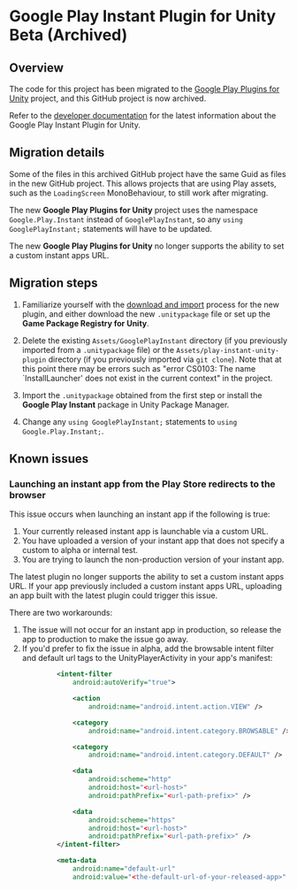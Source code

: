 # Google Play Instant Plugin for Unity Beta (Archived)

## Overview

The code for this project has been migrated to the
[Google Play Plugins for Unity](//github.com/google/play-unity-plugins) project,
and this GitHub project is now archived.

Refer to the
[developer documentation](//developer.android.com/topic/google-play-instant/getting-started/game-unity-plugin)
for the latest information about the Google Play Instant Plugin for Unity.

## Migration details

Some of the files in this archived GitHub project have the same Guid as files in
the new GitHub project. This allows projects that are using Play assets, such as
the `LoadingScreen` MonoBehaviour, to still work after migrating.

The new **Google Play Plugins for Unity** project uses the namespace
`Google.Play.Instant` instead of `GooglePlayInstant`, so any `using
GooglePlayInstant;` statements will have to be updated.

The new **Google Play Plugins for Unity** no longer supports the ability to set a custom instant apps URL.

## Migration steps

1.  Familiarize yourself with the
    [download and import](//developer.android.com/topic/google-play-instant/getting-started/game-unity-plugin#import-plugin)
    process for the new plugin, and either download the new `.unitypackage` file
    or set up the **Game Package Registry for Unity**.

1.  Delete the existing `Assets/GooglePlayInstant` directory (if you previously
    imported from a `.unitypackage` file) or the
    `Assets/play-instant-unity-plugin` directory (if you previously imported via
    `git clone`). Note that at this point there may be errors such as "error
    CS0103: The name `InstallLauncher' does not exist in the current context" in
    the project.

1.  Import the `.unitypackage` obtained from the first step or install the
    **Google Play Instant** package in Unity Package Manager.

1.  Change any `using GooglePlayInstant;` statements to `using
    Google.Play.Instant;`.

## Known issues

### Launching an instant app from the Play Store redirects to the browser

This issue occurs when launching an instant app if the following is true:
1. Your currently released instant app is launchable via a custom URL.
1. You have uploaded a version of your instant app that does not specify a custom  to alpha or internal test.
1. You are trying to launch the non-production version of your instant app.

The latest plugin no longer supports the ability to set a custom instant apps URL. If your app previously included a custom instant apps URL, uploading an app built with the latest plugin could trigger this issue.

There are two workarounds:
1. The issue will not occur for an instant app in production, so release the app to production to make the issue go away.
2. If you'd prefer to fix the issue in alpha, add the browsable intent filter and default url tags to the UnityPlayerActivity in your app's manifest:
```xml
            <intent-filter
                android:autoVerify="true">

                <action
                    android:name="android.intent.action.VIEW" />

                <category
                    android:name="android.intent.category.BROWSABLE" />

                <category
                    android:name="android.intent.category.DEFAULT" />

                <data
                    android:scheme="http"
                    android:host="<url-host>"
                    android:pathPrefix="<url-path-prefix>" />

                <data
                    android:scheme="https"
                    android:host="<url-host>"
                    android:pathPrefix="<url-path-prefix>" />
            </intent-filter>

            <meta-data
                android:name="default-url"
                android:value="<the-default-url-of-your-released-app>" />

```
